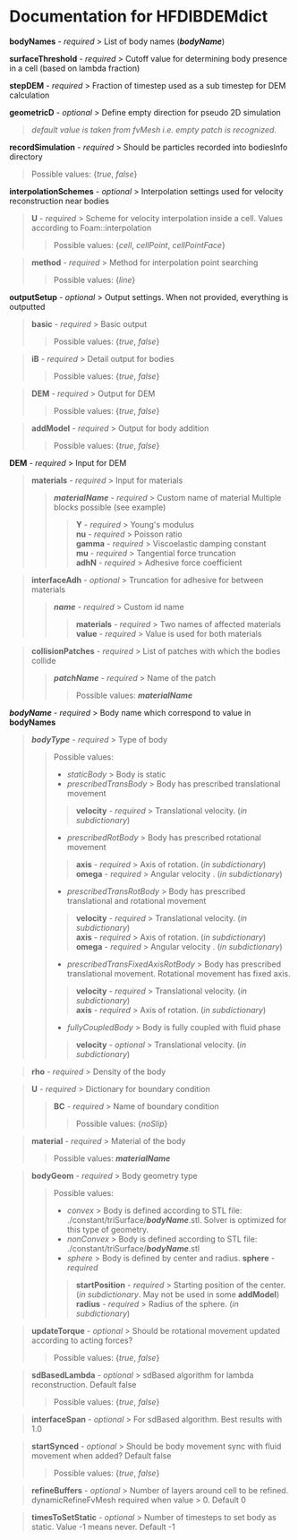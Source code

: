 # Documentation for HFDIBDEMdict

**bodyNames** - *required* > List of body names (***bodyName***)

**surfaceThreshold** - *required* > Cutoff value for determining body presence in a cell (based on lambda fraction)

**stepDEM** - *required* > Fraction of timestep used as a sub timestep for DEM calculation

**geometricD** - *optional* > Define empty direction for pseudo 2D simulation
> *default value is taken from fvMesh i.e. empty patch is recognized.*

**recordSimulation** - *required* > Should be particles recorded into bodiesInfo directory
> Possible values: {*true*, *false*}

**interpolationSchemes** - *optional* > Interpolation settings used for velocity reconstruction near bodies

> **U** - *required* > Scheme for velocity interpolation inside a cell. Values according to Foam::interpolation
>> Possible values: {*cell*, *cellPoint*, *cellPointFace*}

> **method** - *required* > Method for interpolation point searching
>> Possible values: {*line*}

**outputSetup** - *optional* > Output settings. When not provided, everything is outputted

> **basic** - *required* > Basic output
>> Possible values: {*true*, *false*}

> **iB** - *required* > Detail output for bodies
>> Possible values: {*true*, *false*}

> **DEM** - *required* > Output for DEM
>> Possible values: {*true*, *false*}

> **addModel** - *required* > Output for body addition
>> Possible values: {*true*, *false*}

**DEM** - *required* > Input for DEM

> **materials** - *required* > Input for materials  
>> ***materialName*** - *required* > Custom name of material Multiple blocks possible (see example)
>>> **Y** - *required* > Young's modulus  
>>> **nu** - *required* > Poisson ratio  
>>> **gamma** - *required* > Viscoelastic damping constant  
>>> **mu** - *required* > Tangential force truncation  
>>> **adhN** - *required* > Adhesive force coefficient

> **interfaceAdh** - *optional* > Truncation for adhesive for between materials  
>> ***name*** - *required* > Custom id name
>>> **materials** - *required* > Two names of affected materials  
>>> **value** - *required* > Value is used for both materials

> **collisionPatches** - *required* > List of patches with which the bodies collide  
>> ***patchName*** - *required* > Name of the patch
>>> Possible values: ***materialName***

***bodyName*** - *required* > Body name which correspond to value in **bodyNames**

> ***bodyType*** - *required* > Type of body
>> Possible values:
>> - *staticBody* > Body is static
>> - *prescribedTransBody* > Body has prescribed translational movement
>>> **velocity** - *required* > Translational velocity. (*in subdictionary*)
>> - *prescribedRotBody* > Body has prescribed rotational movement
>>> **axis** - *required* > Axis of rotation. (*in subdictionary*)  
>>> **omega** - *required* > Angular velocity . (*in subdictionary*)
>> - *prescribedTransRotBody* > Body has prescribed translational and rotational movement
>>> **velocity** - *required* > Translational velocity. (*in subdictionary*)  
>>> **axis** - *required* > Axis of rotation. (*in subdictionary*)  
>>> **omega** - *required* > Angular velocity . (*in subdictionary*)
>> - *prescribedTransFixedAxisRotBody* > Body has prescribed translational movement. Rotational movement has fixed axis.
>>> **velocity** - *required* > Translational velocity. (*in subdictionary*)  
>>> **axis** - *required* > Axis of rotation. (*in subdictionary*)
>> - *fullyCoupledBody* > Body is fully coupled with fluid phase
>>> **velocity** - *optional* > Translational velocity. (*in subdictionary*)

> **rho** - *required* > Density of the body

> **U** - *required* > Dictionary for boundary condition
>> **BC** - *required* > Name of boundary condition
>>> Possible values: {*noSlip*}

> **material** - *required* > Material of the body
>> Possible values: ***materialName***

> **bodyGeom** - *required* > Body geometry type
>> Possible values:
>> - *convex* > Body is defined according to STL file: ./constant/triSurface/***bodyName***.stl. Solver is optimized for this type of geometry.
>> - *nonConvex* > Body is defined according to STL file: ./constant/triSurface/***bodyName***.stl
>> - *sphere* > Body is defined by center and radius.
>> **sphere** - *required*  
>>> **startPosition** - *required* > Starting position of the center. (*in subdictionary*. May not be used in some **addModel**)  
>>> **radius** - *required* > Radius of the sphere. (*in subdictionary*)

> **updateTorque** - *optional* > Should be rotational movement updated according to acting forces?
>> Possible values: {*true*, *false*}

> **sdBasedLambda** - *optional* > sdBased algorithm for lambda reconstruction. Default false
>> Possible values: {*true*, *false*}  

> **interfaceSpan** - *optional* > For sdBased algorithm. Best results with 1.0

> **startSynced** - *optional* > Should be body movement sync with fluid movement when added? Default false
>> Possible values: {*true*, *false*}

> **refineBuffers** - *optional* > Number of layers around cell to be refined. dynamicRefineFvMesh required when value > 0. Default 0

> **timesToSetStatic** - *optional* > Number of timesteps to set body as static. Value -1 means never. Default -1